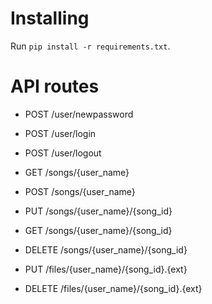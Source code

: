 # Installing

Run `pip install -r requirements.txt`.

# API routes

- POST      /user/newpassword
- POST      /user/login
- POST      /user/logout

- GET       /songs/{user_name}
- POST      /songs/{user_name}
- PUT       /songs/{user_name}/{song_id}
- GET       /songs/{user_name}/{song_id}
- DELETE    /songs/{user_name}/{song_id}

- PUT       /files/{user_name}/{song_id}.{ext}
- DELETE    /files/{user_name}/{song_id}.{ext}

